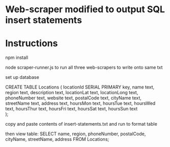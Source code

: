 # Web-scraper modified to output SQL insert statements
# Instructions
npm install

node scraper-runner.js to run all three web-scrapers to write onto same txt

set up database

CREATE TABLE Locations (
  locationId SERIAL PRIMARY key,
  name text,
  region text,
  description text,
  locationLat text,
  locationLong text,
  phoneNumber text,
  website text,
  postalCode text,
  cityName text,
  streetName text,
  address text,
  hoursMon text,
  hoursTue text,
  hoursWed text,
  hoursThur text,
  hoursFri text,
  hoursSat text,
  hoursSun text  
);

copy and paste contents of insert-statements.txt and run to format table

then view table:
SELECT name, region, phoneNumber, postalCode, cityName, streetName, address FROM Locations;
